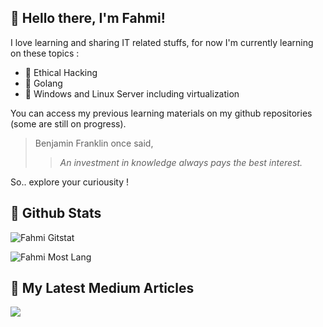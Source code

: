 <!--
**fahmi1597/fahmi1597** is a ✨ _special_ ✨ repository because its `README.md` (this file) appears on your GitHub profile.

Here are some ideas to get you started:

- 🔭 I’m currently working on ...
- 🌱 I’m currently learning ...
- 👯 I’m looking to collaborate on ...
- 🤔 I’m looking for help with ...
- 💬 Ask me about ...
- 📫 How to reach me: ...
- 😄 Pronouns: ...
- ⚡ Fun fact: ...
-->

## 💬 Hello there, I'm Fahmi!

I love learning and sharing IT related stuffs, for now I'm currently learning on these topics :

- 🌱 Ethical Hacking
- 🌱 Golang 
- 🌱 Windows and Linux Server including virtualization

You can access my previous learning materials on my github repositories (some are still on progress).

> Benjamin Franklin once said, 
>> *An investment in knowledge always pays the best interest.*

So.. explore your curiousity !


## 🔰 Github Stats

![Fahmi Gitstat ](https://github-readme-stats.vercel.app/api?username=fahmi1597&show_icons=true&theme=tokyonight)

![Fahmi Most Lang](https://github-readme-stats.vercel.app/api/top-langs/?username=fahmi1597&hide=makefile,objective-c&theme=tokyonight)


## 📝 My Latest Medium Articles

<a href="https://medium.com/@itsef">
  <img src="https://github-readme-medium.vercel.app/?username=itsef&limit=3" />
</a>



